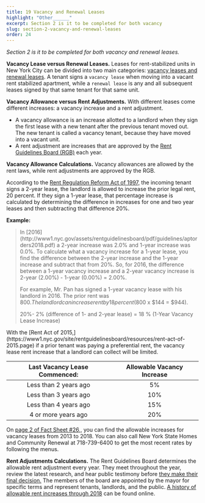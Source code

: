 ```yaml
---
title: 19 Vacancy and Renewal Leases
highlight: "Other______"
excerpt: Section 2 is it to be completed for both vacancy
slug: section-2-vacancy-and-renewal-leases
order: 24
---
```


_Section 2 is it to be completed for both vacancy and renewal leases._

**Vacancy Lease versus Renewal Leases.** Leases for rent-stabilized units in New York City can be divided into two main categories: [vacancy leases and renewal leases](https://www1.nyc.gov/site/rentguidelinesboard/rent-guidelines/vacancy-leases.page). A tenant signs a `vacancy lease` when moving into a vacant rent stabilized apartment, while a `renewal lease` is any and all subsequent leases signed by that same tenant for that same unit.

**Vacancy Allowance versus Rent Adjustments.** With different leases come different increases: a vacancy increase and a rent adjustment.

- A vacancy allowance is an increase allotted to a landlord when they sign the first lease with a new tenant after the previous tenant moved out. The new tenant is called a vacancy tenant, because they have moved into a vacant unit.
- A rent adjustment are increases that are approved by the [Rent Guidelines Board (RGB)](http://www1.nyc.gov/site/rentguidelinesboard/about/about.page) each year.

**Vacancy Allowance Calculations.** Vacancy allowances are allowed by the rent laws, while rent adjustments are approved by the RGB.

According to the [Rent Regulation Reform Act of 1997,](https://www1.nyc.gov/site/rentguidelinesboard/resources/rrra-1997.page) the incoming tenant signs a 2-year lease, the landlord is allowed to increase the prior legal rent, 20 percent. If they sign a 1-year lease, that percentage increase is calculated by determining the difference in increases for one and two year leases and then subtracting that difference 20%.

**Example:**
<blockquote style="border-left-style: solid; padding-left: 10px;"> In [2016](http://www1.nyc.gov/assets/rentguidelinesboard/pdf/guidelines/aptorders2018.pdf) a 2-year increase was 2.0% and 1-year increase was 0.0%. To calculate what a vacancy increase for a 1-year lease, you find the difference between the 2-year increase and the 1-year increase and subtract that from 20%.  So, for 2016, the difference between a 1-year vacancy increase and a 2-year vacancy increase is 2-year (2.00%) - 1-year (0.00%) = 2.00%.

For example, Mr. Pan has signed a 1-year vacancy lease with his landlord in 2016. The prior rent was $800. The landlord can increase rent by 18 percent ($800 x $144 = $944).

20%- 2% (difference of 1- and 2-year lease) = 18 % (1-Year Vacancy Lease Increase)
</blockquote>
With the [Rent Act of 2015,](https://www1.nyc.gov/site/rentguidelinesboard/resources/rent-act-of-2015.page) if a prior tenant was paying a preferential rent, the vacancy lease rent increase that a landlord can collect will be limited.

|**Last Vacancy Lease Commenced**:| **Allowable Vacancy Increase**|
|:-------------------------------:|:-----------------------------:|
|Less than 2 years ago            |        5%                     |
|Less than 3 years ago            |        10%                    |
|Less than 4 years ago            |        15%                    |
|4 or more years ago              |        20%                    |  


On [page 2 of Fact Sheet #26,](https://hcr.ny.gov/system/files/documents/2018/09/orafac26.pdf), you can find the allowable increases for vacancy leases from 2013 to 2018. You can also call New York State Homes and Community Renewal at 718-739-6400 to get the most recent rates by following the menus.

**Rent Adjustments Calculations.** The Rent Guidelines Board determines the allowable rent adjustment every year. They meet throughout the year, review the latest research, and hear public testimony before [they make their final decision.](http://www1.nyc.gov/site/rentguidelinesboard/rent-guidelines/explanation-of-rent-guidelines-process.page) The members of the board are appointed by the mayor for specific terms and represent tenants, landlords, and the public. [A history of allowable rent increases through 2018](http://www1.nyc.gov/assets/rentguidelinesboard/pdf/guidelines/aptorders2018.pdf) can be found online.
